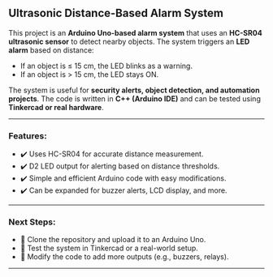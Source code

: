 ## **Ultrasonic Distance-Based Alarm System**  

This project is an **Arduino Uno-based alarm system** that uses an **HC-SR04 ultrasonic sensor** to detect nearby objects. The system triggers an **LED alarm** based on distance:  

<ul>
  <li>If an object is ≤ 15 cm, the LED blinks as a warning.</li>
  <li>If an object is > 15 cm, the LED stays ON.</li>
</ul>  

The system is useful for **security alerts, object detection, and automation projects**. The code is written in **C++ (Arduino IDE)** and can be tested using **Tinkercad or real hardware**.  

---

### **Features**:
<ul>
  <li>✔️ Uses HC-SR04 for accurate distance measurement.</li>
  <li>✔️ D2 LED output for alerting based on distance thresholds.</li>
  <li>✔️ Simple and efficient Arduino code with easy modifications.</li>
  <li>✔️ Can be expanded for buzzer alerts, LCD display, and more.</li>
</ul>  

---

### **Next Steps**:
<ul>
  <li>🔹 Clone the repository and upload it to an Arduino Uno.</li>
  <li>🔹 Test the system in Tinkercad or a real-world setup.</li>
  <li>🔹 Modify the code to add more outputs (e.g., buzzers, relays).</li>
</ul>  

---
